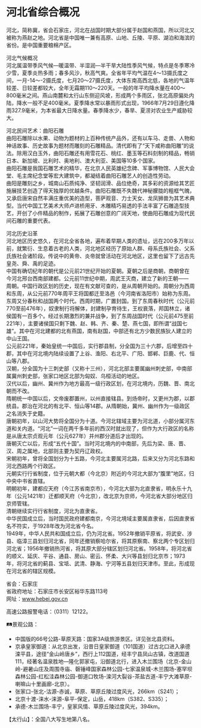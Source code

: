 # 河北省综合概况  
河北，简称冀，省会石家庄，河北在战国时期大部分属于赵国和燕国，所以河北又被称为燕赵之地。河北省是中国唯一兼有高原、山地、丘陵、平原、湖泊和海滨的省份。是中国重要粮棉产区。   
  
河北气候概况  
河北属温带季风气候—暖温带、半湿润—半干旱大陆性季风气候，特点是冬季寒冷少雪，夏季炎热多雨；春多风沙，秋高气爽。全省年平均气温在4～13摄氏度之间，一月-14～-2摄氏度，七月20～27摄氏度，大体东南高西北低，各地的气温年较差、日较差都较大，全年无霜期110～220天。一般的年平均降水量在400～800毫米之间。燕山南麓和太行山东侧迎风坡，形成两个多雨区，张北高原偏处内陆，降水一般不足400毫米。夏季降水常以暴雨形式出现，1966年7月29日遵化降雨327.9毫米，为本省最大日降水量。春季降水少，春旱、夏涝对农业生产威胁较大。   
  
河北民间艺术：曲阳石雕  
曲阳石雕除以水果、动物为题材的上百种传统产品外，还有以车马、走兽、人物和神话故事、历史故事为题材而雕刻的石雕精品。清代即有了“天下咸称曲阳雕”的说法。除用汉白玉外，曲阳石雕还有用雪花石、桃红、墨玉等石料刻制的精品，畅销日本、新加坡、比利时、奥地利、澳大利亚、美国等10多个国家。   
曲阳石雕是我国石雕艺术的精华，在北京人民英雄纪念碑、军事博物馆、人民大会堂、毛主席纪念堂等宏大建筑中，都凝结着曲阳石雕艺人的创造性劳动。   
曲阳是雕刻之乡，城南山石质纯净、坚韧润滑、品位绝奇，其多彩的资源给其艺匠施展技艺创造了得天独厚的优越条件。曲阳石雕既不失魏代神秘朦胧的粗框气魄，又承启唐宋自然丰满庄重优美的造型，菩萨观音、力士天女、龙凤狮兽为其艺术典型。当代中国工艺美术大师卢进桥用牙、木雕精巧易透的手法丰富了石雕造型技艺，开创了小件精品的制作，拓展了石雕创意的广阔天地，使曲阳石雕成为现代民间石雕的重要代表。   
  
河北历史沿革  
河北地区历史悠久，在河北全省各地，遍布着早期人类的遗址，远在200多万年以前，就繁衍、生息着古老的人类，河北地区经历了原始人群、母系氏族社会、父系氏族社会诸阶段。传说中的黄帝、炎帝就曾活动在河北地区，这里也留下了远古先皇尧、舜、禹的足迹。   
中国有确切纪年的朝代是公元前21世纪开始的夏朝。夏朝之后是商朝，商朝曾在今河北邢台西南部建都。公元前11世纪中期，周武王灭商，建立了新的王朝—— 周朝。中国行政区划的历史，现在有文献可查的，是从周朝开始的。周朝分为西周和东周，从公元前770年周平王将国都迁至洛邑（今河南省洛阳市）始称为东周。东周又分春秋和战国两个时代。西周时期，广置封国。到了东周春秋时代（公元前770至前476年），奴隶制行将解体，封建制孕育待生，王权衰落，邦国林立，诸侯国有一百多个。经过长期激烈的兼并战争，到了东周战国时代（公元前475至前221年），主要诸侯国只剩下魏、赵、韩、齐、秦、楚、燕七国，即所谓“战国七雄”。其中在河北建都的北有燕国，南有赵国，中部还有北方少数民族狄人建立的中山王国。   
公元前221年，秦始皇统一中国后，实行郡县制，分全国为三十六郡，后增至四十郡，其中在河北境内陆续设置了上谷、渔阳、右北平、广阳、邯郸、巨鹿、代、恒山等八郡。   
汉朝，分全国为十三刺史部（又称十三州），河北北部主要属幽州刺史部，中南部属冀州刺史部，张家口地区北部为匈奴、乌桓活动的地区。   
汉代以后，幽州、冀州作为地方最高一级行政区划，在河北境内，历魏、晋、南北朝而不改。   
隋朝统一中国以后，文帝废郡置州，以州直接辖县。到炀帝时，又更州为郡，以郡统县。郡治在河北的有北平、恒山等14郡。从隋朝始，冀州、幽州作为一级政区之名消失于史籍。   
唐朝初年，以山河大势将全国分为十道。今河北辖域主要为河北道，小部分属河东道和关内道。“河北”一词在两千多年前的西汉时就出现了，但作为大行政区的名称是从唐太宗贞观元年（公元627年）并州郡分道后才出现的。   
唐朝灭亡以后，形成“五代十国”。当时河北境内的中南部，先后为梁、唐、晋、汉、周之属地，北部则主要为契丹辽政权。   
宋朝初年，曾将全国划分为十五路，今河北主要属河北路，后来又分为河北东路和河北西路两个行政区。   
元朝实行行省制度，位于元朝大都（今北京）附近的今河北大部为“腹里”地区，归中央中书省直辖。   
明朝初年，建都应天府（今江苏省南京市），今河北大部为北直隶省，明永乐十九年（公元1421年）迁都顺天府（今北京），改北京为京师，今河北省大部分地区归京师管辖。   
清朝继续实行行省制度，河北为直隶省。   
中华民国成立后，当时国民政府建都南京，今河北境域主要属直隶省，后因直隶省名不符实，于1928年改为河北省今名。   
1949年，中华人民共和国成立后，仍为河北省。1952年撤销平原省，将武安、涉县、临漳三县划归河北省，同年还撤销察哈尔省，将其原察南、察北两个专区划归河北省；1956年撤销热河省，将其原大部分辖区划归河北省。1958年，将河北省的顺义、延庆、平谷、通县、房山、密云、怀柔、大兴等县划归北京市；1973年，将河北省的蓟县、宝坻、武清、静海、宁河等五县划归天津市。至此，形成现在河北省的辖区规模。   
  
省会：石家庄  
省政府地址：石家庄市长安区裕华东路113号  
网址：www.hebei.gov.cn  
  
高速公路报警电话：（0311）12122。   
  
🛤景观公路：  
* 中国版的66号公路-草原天路：国家3A级旅游景区。详见张北县资料。   
* 京承皇家御道：从北京出发，沿昔日皇家御道（101国道）过古北口进入承德滦平县，途径“金山岭唐乡”，西行上112国道，经丰宁县凤山古镇，改道国道111，经著名温泉胜地—隆化郭家屯，沿御道北行，进入木兰围场（北京-金山岭-避暑山庄及周围寺庙、磬锤峰国家森林公园-七家温泉城-木兰围场-塞罕坝森林公园-红松洼森林公园-御道口牧场-滦河大裂谷-茶盐古道-丰宁大滩草原-喇嘛山十里画廊-北京）。   
* 张家口-张北-沽源-赤诚，草原、草原丘陵过度风光，266km（S241）；  
* 北京十渡-涞水-涞源-阜平-保定，山岳，418km（S382、S335）；  
* 承德-木兰围场-丰宁，皇家风情、草原丘陵过度风光，394km。   
  
【太行山】：全国八大写生地第八名。   